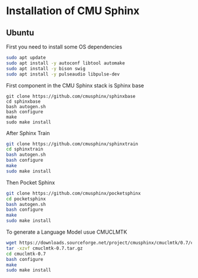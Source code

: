 # Installation of CMU Sphinx

## Ubuntu

First you need to install some OS dependencies

```bash
sudo apt update
sudo apt install -y autoconf libtool automake
sudo apt install -y bison swig
sudo apt install -y pulseaudio libpulse-dev
```

First component in the CMU Sphinx stack is Sphinx base

```
git clone https://github.com/cmusphinx/sphinxbase
cd sphinxbase
bash autogen.sh
bash configure
make
sudo make install
```

After Sphinx Train

```bash
git clone https://github.com/cmusphinx/sphinxtrain
cd sphinxtrain
bash autogen.sh
bash configure
make
sudo make install
```

Then Pocket Sphinx

```bash
git clone https://github.com/cmusphinx/pocketsphinx
cd pocketsphinx
bash autogen.sh
bash configure
make
sudo make install
```

To generate a Language Model usue CMUCLMTK

```bash
wget https://downloads.sourceforge.net/project/cmusphinx/cmuclmtk/0.7/cmuclmtk-0.7.tar.gz
tar -xzvf cmuclmtk-0.7.tar.gz
cd cmuclmtk-0.7
bash configure
make
sudo make install
```
